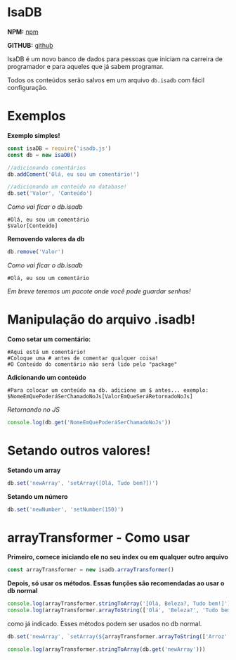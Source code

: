 # IsaDB

**NPM:** [npm](https://npmjs.com/package/isadb.js)

**GITHUB:** [github](https://github.com/renato425/isadb)



IsaDB é um novo banco de dados para pessoas que iniciam na carreira de programador e para aqueles que já sabem programar.

Todos os conteúdos serão salvos em um arquivo `db.isadb` com fácil configuração.

# Exemplos
**Exemplo simples!**
```js
const isaDB = require('isadb.js')
const db = new isaDB()

//adicionando comentários
db.addComent('Olá, eu sou um comentário!')

//adicionando um conteúdo no database!
db.set('Valor', 'Conteúdo')
```

*Como vai ficar o db.isadb*

```
#Olá, eu sou um comentário
$Valor[Conteúdo]
```

**Removendo valores da db**
```js
db.remove('Valor')
```

*Como vai ficar o db.isadb*

```
#Olá, eu sou um comentário
```

*Em breve teremos um pacote onde você pode guardar senhas!*


# Manipulação do arquivo .isadb!

**Como setar um comentário:**

```
#Aqui está um comentário!
#Coloque uma # antes de comentar qualquer coisa!
#O Conteúdo do comentário não será lido pelo "package"
```


**Adicionando um conteúdo**

```
#Para colocar um conteúdo na db. adicione um $ antes... exemplo:
$NomeEmQuePoderáSerChamadoNoJs[ValorEmQueSeráRetornadoNoJs]
```

*Retornando no JS*

```js
console.log(db.get('NomeEmQuePoderáSerChamadoNoJs'))
```

# Setando outros valores!

**Setando um array**

```js
db.set('newArray', 'setArray([Olá, Tudo bem?])')
```


**Setando um número**

```js
db.set('newNumber', 'setNumber(150)')
```

# arrayTransformer - Como usar

**Primeiro, comece iniciando ele no seu index ou em qualquer outro arquivo**

```js
const arrayTransformer = new isadb.arrayTransformer()
```

**Depois, só usar os métodos. Essas funções são recomendadas ao usar o db normal**

```js
console.log(arrayTransformer.stringToArray('[Olá, Beleza?, Tudo bem!]')) //['Olá', 'Beleza?', 'Tudo bem!]
console.log(arrayTransformer.arrayToString(['Olá', 'Beleza?', 'Tudo bem!'])) //[Olá, Beleza?, Tudo bem!]
```

como já indicado. Esses métodos podem ser usados no db normal.
```js
db.set('newArray', `setArray(${arrayTransformer.arrayToString(['Arroz', 'Feijão', 'e Batata'])})`)
```

```js
console.log(arrayTransformer.stringToArray(db.get('newArray')))
```
